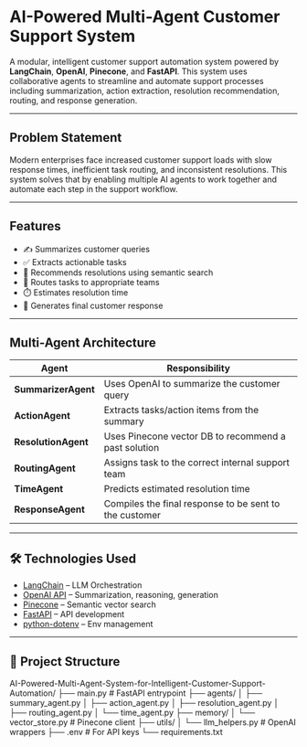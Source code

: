 # AI-Powered Multi-Agent Customer Support System

A modular, intelligent customer support automation system powered by **LangChain**, **OpenAI**, **Pinecone**, and **FastAPI**. This system uses collaborative agents to streamline and automate support processes including summarization, action extraction, resolution recommendation, routing, and response generation.

---

## Problem Statement

Modern enterprises face increased customer support loads with slow response times, inefficient task routing, and inconsistent resolutions. This system solves that by enabling multiple AI agents to work together and automate each step in the support workflow.

---

## Features

- ✍️ Summarizes customer queries  
- ✅ Extracts actionable tasks  
- 🧠 Recommends resolutions using semantic search  
- 🔀 Routes tasks to appropriate teams  
- ⏱️ Estimates resolution time  
- 💬 Generates final customer response  

---

##  Multi-Agent Architecture

| Agent                 | Responsibility                                         |
|----------------------|---------------------------------------------------------|
| **SummarizerAgent**  | Uses OpenAI to summarize the customer query             |
| **ActionAgent**      | Extracts tasks/action items from the summary            |
| **ResolutionAgent**  | Uses Pinecone vector DB to recommend a past solution    |
| **RoutingAgent**     | Assigns task to the correct internal support team       |
| **TimeAgent**        | Predicts estimated resolution time                      |
| **ResponseAgent**    | Compiles the final response to be sent to the customer  |

---

## 🛠️ Technologies Used

- [LangChain](https://www.langchain.com/) – LLM Orchestration  
- [OpenAI API](https://openai.com) – Summarization, reasoning, generation  
- [Pinecone](https://www.pinecone.io/) – Semantic vector search  
- [FastAPI](https://fastapi.tiangolo.com/) – API development  
- [python-dotenv](https://pypi.org/project/python-dotenv/) – Env management  

---

## 📁 Project Structure

AI-Powered-Multi-Agent-System-for-Intelligent-Customer-Support-Automation/
├── main.py                  # FastAPI entrypoint
├── agents/
│   ├── summary_agent.py
│   ├── action_agent.py
│   ├── resolution_agent.py
│   ├── routing_agent.py
│   └── time_agent.py
├── memory/
│   └── vector_store.py      # Pinecone client
├── utils/
│   └── llm_helpers.py       # OpenAI wrappers
├── .env                     # For API keys
└── requirements.txt

